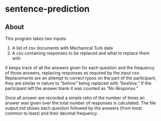 # sentence-prediction

## About
This program takes two inputs:

1. A list of csv documents with Mechanical Turk data
2. A csv containing responses to be replaced and what to replace them with

It keeps track of all the answers given for each question and the frequency of those answers, replacing responses as required by the input csv. Replacements are an attempt to correct typos on the part of the participant, they are similar in nature to *"behive"* being replaced with *"beehive."* If the participant left the answer blank it was counted as  *"No Response."*

Once all answer are recorded a simple ratio of the number of times an answer was given over the total number of responses is calculated. The file *output.md* shows each question followed by the answers (from most common to least) and their decimal frequency.
